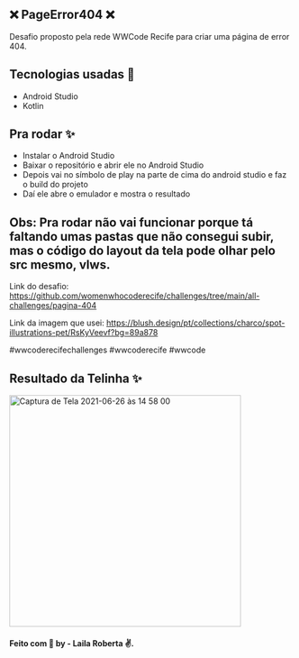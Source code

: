 ## ❌ PageError404 ❌

  Desafio proposto pela rede WWCode Recife para criar uma página de error 404.

## Tecnologias usadas 🚀

- Android Studio
- Kotlin

## Pra rodar ✨

- Instalar o Android Studio
- Baixar o repositório e abrir ele no Android Studio
- Depois vai no símbolo de play na parte de cima do android studio e faz o build do projeto
- Daí ele abre o emulador e mostra o resultado


## Obs: Pra rodar não vai funcionar porque tá faltando umas pastas que não consegui subir, mas o código do layout da tela pode olhar pelo src mesmo, vlws.


Link do desafio: https://github.com/womenwhocoderecife/challenges/tree/main/all-challenges/pagina-404

Link da imagem que usei: https://blush.design/pt/collections/charco/spot-illustrations-pet/RsKyVeevf?bg=89a878

#wwcoderecifechallenges
#wwcoderecife
#wwcode

## Resultado da Telinha ✨
<img width="411" alt="Captura de Tela 2021-06-26 às 14 58 00" src="https://user-images.githubusercontent.com/43499912/123521739-f2138e00-d68e-11eb-8c57-3d01a96a0de0.png">




####  Feito com :purple_heart:  by - Laila Roberta :v:.

